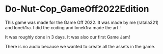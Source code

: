 # Do-Nut-Cop_GameOff2022Edition
This game was made for the Game Off 2022. It was made by me (ratala321) and lonek1ra. I did the coding and lonek1ra made the art ! 

It was roughly done in 3 days. It was also our first Game Jam!

There is no audio because we wanted to create all the assets in the game.
